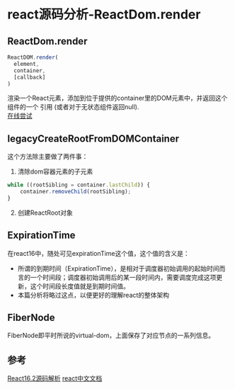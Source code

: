 # react源码分析-ReactDom.render

## ReactDom.render
```jsx
ReactDOM.render(
  element,
  container,
  [callback]
)
```
渲染一个React元素，添加到位于提供的container里的DOM元素中，并返回这个组件的一个 引用 (或者对于无状态组件返回null).  
[在线尝试](https://codesandbox.io/s/v629p1y197)

## legacyCreateRootFromDOMContainer
这个方法除主要做了两件事：
1. 清除dom容器元素的子元素
```jsx
while ((rootSibling = container.lastChild)) {
    container.removeChild(rootSibling);
}
```
2. 创建ReactRoot对象
## ExpirationTime
在react16中，随处可见expirationTime这个值，这个值的含义是：  
- 所谓的到期时间（ExpirationTime），是相对于调度器初始调用的起始时间而言的一个时间段；调度器初始调用后的某一段时间内，需要调度完成这项更新，这个时间段长度值就是到期时间值。  
- 本篇分析将略过这点，以便更好的理解react的整体架构
## FiberNode
FiberNode即平时所说的virtual-dom，上面保存了对应节点的一系列信息。
## 参考
[React16.2源码解析](https://juejin.im/post/5b1b4daff265da6e0f70b5a9)
[react中文文档](https://doc.react-china.org/docs/react-dom.html#render)

